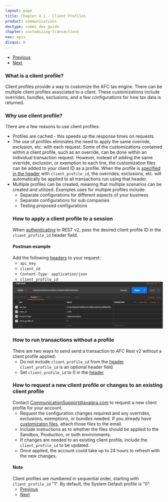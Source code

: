 ```yaml
---
layout: page
title: Chapter 4.1 - Client Profiles
product: communications
doctype: comms_dev_guide
chapter: customizing-transactions
nav: apis
disqus: 0
---
```


<ul class="pager">
  <li class="previous"><a href="/communications/dev-guide/customizing-transactions/"><i class="glyphicon glyphicon-chevron-left"></i>Previous</a></li>
  <li class="next"><a href="/communications/dev-guide/customizing-transactions/account-customizations/">Next<i class="glyphicon glyphicon-chevron-right"></i></a></li>
</ul>

<h3>What is a client profile?</h3>
Client profiles provide a way to customize the AFC tax engine.  There can be multiple client profiles associated to a client.  These customizations include overrides, bundles, exclusions, and a few configurations for how tax data is returned.

<h3>Why use client profile?</h3>
There are a few reasons to use client profiles:
<ul class="dev-guide-list">
  <li>Profiles are cached - this speeds up the response times on requests</li>
  <li>The use of profiles eliminates the need to apply the same override, exclusion, etc. with each request.  Some of the customizations contained within a client profile, such as an override, can be done within an individual transaction request.  However, instead of adding the same override, exclusion, or exemption to each line, the customization files can be added to your client ID as a profile.  When the profile is <a href="/communications/dev-guide/getting-started/authentication/">specified in the header</a> with <code>client_profile_id</code>, the overrides, exclusions, etc. will automatically be applied to all transactions run using that header.</li>
  <li>Multiple profiles can be created, meaning that multiple scenarios can be created and utilized.  Examples uses for multiple profiles include:
  <ul class="dev-guide-list">
    <li>Separate configurations for different aspects of your business</li>
    <li>Separate configurations for sub companies</li>
    <li>Testing proposed configurations</li>
  </ul>

<h3>How to apply a client profile to a session</h3>
When <a href="/communications/dev-guide/getting-started/authentication/">authenticating</a> to REST v2, pass the desired client profile ID in the <code>client_profile_id</code> header field.

<h4>Postman example</h4>
Add the following <a href="/communications/dev-guide/getting-started/authentication/">headers</a> to your request:
<ul class="dev-guide-list">
  <li><code>api_key</code></li>
  <li><code>client_id</code></li>
  <li><code>Content-Type: application/json</code></li>
  <li><code>client_profile_id</code></li>
</ul>
<img src="/public/images/comms/dev-guide/comms_dev_guide_2.png"/>

<h3>How to run transactions without a profile</h3>
There are two ways to send send a transaction to AFC Rest v2 without a client profile applied:
<ul class="dev-guide-list">
  <li>Do not include <code>client_profile_id</code> from the <a href="/communications/dev-guide/getting-started/authentication/">header</a>.  <code>client_profile_id</code> is an optional header field</li> 
  <li>Set <code>client_profile_id</code> to 0 in the <a href="/communications/dev-guide/getting-started/authentication/">header</a></li>
</ul> 

<h3>How to request a new client profile or changes to an existing client profile</h3>
Contact <a href="mailto:CommunicationSupport@avalara.com">CommunicationSupport@avalara.com</a> to request a new client profile for your account.
<ul class="dev-guide-list">
  <li>Request the configuration changes required and any overrides, exclusions, exemptions, or bundles needed.  If you already have <a href="/communications/dev-guide/customizing-transactions/account-customizations/">customizaton files</a>, attach those files to the email.</li>
  <li>Include instructions as to whether the files should be applied to the Sandbox, Production, or both environments.</li>
  <li>If changes are needed to an existing client profile, include the <code>client_profile_id</code> to be updated.</li>
  <li>Once applied, the account could take up to 24 hours to refresh with the new changes.</li>
</ul>

<h4>Note</h4>
Client profiles are numbered in sequential order, starting with <code>client_profile_id</code> "1".  By default, the System Default profile is "0".

<ul class="pager">
  <li class="previous"><a href="/communications/dev-guide/customizing-transactions/"><i class="glyphicon glyphicon-chevron-left"></i>Previous</a></li>
  <li class="next"><a href="/communications/dev-guide/customizing-transactions/account-customizations/">Next<i class="glyphicon glyphicon-chevron-right"></i></a></li>
</ul>